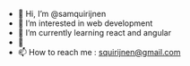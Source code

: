 - 👋 Hi, I’m @samquirijnen
- 👀 I’m interested in web development
- 🌱 I’m currently learning react and angular
- 💞️
- 📫 How to reach me : squirijnen@gmail.com

<!---
samquirijnen/samquirijnen is a ✨ special ✨ repository because its `README.md` (this file) appears on your GitHub profile.
You can click the Preview link to take a look at your changes.
--->
